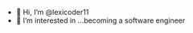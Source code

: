 - 👋 Hi, I’m @lexicoder11
- 👀 I’m interested in ...becoming a software engineer


<!---
lexicoder11/lexicoder11 is a ✨ special ✨ repository because its `README.md` (this file) appears on your GitHub profile.
You can click the Preview link to take a look at your changes.
--->
